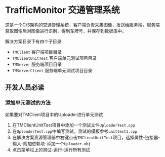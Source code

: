 # TrafficMonitor 交通管理系统
这是一个C/S架构的交通管理系统，客户端负责采集图像，发送给服务端，服务端获取图像后对图像进行识别，得到车牌号，并保存到数据库中。

解决方案目录下有四个子目录
- `TMClient` 客户端项目目录
- `TMClientUnitTest` 客户端单元测试项目目录
- `TMServer` 服务端项目目录
- `TMServerClient` 服务端单元测试项目目录

## 开发人员必读

### 添加单元测试的方法
如果要对TMClient项目中的Uploader进行单元测试
1. 在TMClientUnitTest项目中添加一个测试文件`UploaderTest.cpp`
2. 在`UploaderTest.cpp`中编写测试，测试的模板参考`unittest1.cpp`
3. 在解决方案资源管理器中右键点击`TMClientUnitTest`项目，选择属性-链接器-输入-附加依赖项-添加一个`Uploader.obj`
4. 点击菜单栏上的测试-运行-运行所有测试
